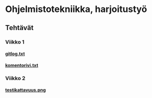 # Ohjelmistotekniikka, harjoitustyö
## Tehtävät
### Viikko 1
#### [gitlog.txt](https://github.com/tsa-dom/ot-harjoitustyo/blob/master/laskarit/viikko1/gitlog.txt)
#### [komentorivi.txt](https://github.com/tsa-dom/ot-harjoitustyo/blob/master/laskarit/viikko1/komentorivi.txt)
### Viikko 2
#### [testikattavuus.png](https://github.com/tsa-dom/ot-harjoitustyo/blob/master/laskarit/viikko2/testikattavuus.png)
